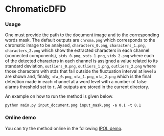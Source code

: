 # ChromaticDFD

### Usage
One must provide the path to the document image and to the corresponding words mask. The default outputs are `chroma.png` which corresponds to the chromatic image to be analysed, `characters_0.png`, `characters_1.png`, `characters_2.png` which show the extracted characters in each channel (connected components), `stds_0.png`, `stds_1.png`, `stds_2.png` where each of the detected characters in each channel is assigned a value related to its standard deviation, `outliers_0.png`, `outliers_1.png`, `outliers_2.png` where those characters with stds that fall outside the fluctuation interval at level `a` are shown and, finally, `nfa_0.png`, `nfa_1.png`, `nfa_2.png` which is the final detection made in each channel at a word level with a number of false alarms threshold set to `t`. All outputs are stored in the current directory.   

An example on how to run the method is given below:
```
python main.py input_document.png input_mask.png -a 0.1 -t 0.1
```

### Online demo

You can try the method online in the following <a href="https://ipolcore.ipol.im/demo/clientApp/demo.html?id=77777000543">IPOL demo</a>.
